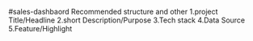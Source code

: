 #sales-dashbaord
Recommended structure and other 
1.project Title/Headline
2.short Description/Purpose
3.Tech stack
4.Data Source
5.Feature/Highlight
